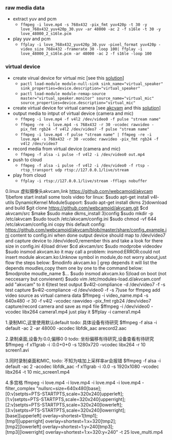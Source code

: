 ### raw media data
* extract yuv and pcm
    * `ffmpeg -i love.mp4 -s 768x432 -pix_fmt yuv420p -t 30 -y love_768x432_yuv420p_30.yuv -ar 48000 -ac 2 -f s16le -t 30 -y love_48000_2_s16le.pcm`
* play yuv and pcm
   * `ffplay -i love_768x432_yuv420p_30.yuv -pixel_format yuv420p -video_size 768x432 -framerate 30 -loop 100| ffplay -i love_48000_2_s16le.pcm -ar 48000 -ac 2 -f s16le -loop 100`

### virtual device
* create virual device for virtual mic [see this [solution](https://www.coder.work/article/7393349)]
    * `pactl load-module module-null-sink sink_name="virtual_speaker" sink_properties=device.description="virtual_speaker"`
    * `pactl load-module module-remap-source master="virtual_speaker.monitor" source_name="virtual_mic" source_properties=device.description="virtual_mic"`
* create virtual device for virtual camera [see [akcvam](https://github.com/webcamoid/akvcam) and this [solution](https://github.com/wonderful27x/study_notes/blob/main/AV-MEDIA/ffmpeg/ffmpeg_linux.md)]
* output media to intput of virtual device (camera and mic)
    * `ffmpeg -i love.mp4 -f v4l2 /dev/video0 -f pulse "stream name"`
    * `ffmpeg -re -i love.mp4 -s 768x432 -r 30 -vcodec rawvideo -pix_fmt rgb24 -f v4l2 /dev/video7 -f pulse "stream name"`
    * `ffmpeg -i love.mp4 -f pulse "stream name" | ffmpeg -re -i love.mp4 -s 768x432 -r 30 -vcodec rawvideo -pix_fmt rgb24 -f v4l2 /dev/video7`
* record media from virtual device (camera and mic)
    * `ffmpeg -f alsa -i pulse -f v4l2 -i /dev/video0 out.mp4`
* push to cloud
    * `ffmpeg -f alsa -i pulse -f v4l2 -i /dev/video0 -f rtsp -rtsp_transport udp rtsp://127.0.0.1/live/stream`
* play from cloud
    * `ffplay -i rtsp://127.0.0.1/live/stream -fflags nobuffer`

0.linux 虚拟摄像头akvcam,link https://github.com/webcamoid/akvcam
1)before start install some tools
video for linux: 
$sudo apt-get install v4l-utils
DynamicKernel ModuleSupport:
$sudo apt-get install dkms
2)download and build
$git clone https://github.com/webcamoid/akvcam.git
$cd akvcam/src
$make
$sudo make dkms_install
3)config
$sudo mkdir -p /etc/akvcam
$sudo touch /etc/akvcam/config.ini
$sudo chmod -vf 644 /etc/akvcam/config.ini
copy this default config: https://github.com/webcamoid/akvcam/blob/master/share/config_example.ini content to config.ini
when done output device should map to /dev/video7 and capture device to /dev/video0,remember this and take a look for there size in config.ini
4)load driver
$cd akvcam/src
$sudo modprobe videodev
$sudo insmod akvcam.ko
it may call a problem: insmod:ERROR:could not insert module akvcam.ko:Unknow symbol in module,do not worry about,just flow the steps below:
$modinfo akvcam.ko | grep depends
it will list the depends moudles,copy them one by one to the command below:
$modprobe moudle_name
$...
$sudo insmod akvcam.ko
5)load on boot (not neccesarry but convienent)
$sudo vim /etc/modules-load.d/akvcam.conf
add "akvcam" to it
6)test
test output
$v4l2-compliance -d /dev/video7 -f -s
test capture
$v4l2-compliance -d /dev/video0 -f -s
7)use for ffmpeg
add video source as virtual camera data
$ffmpeg -i video_name.mp4 -s 640x480 -r 30 -f v4l2 -vcodec rawvideo -pix_fmt rgb24 /dev/video7
capture/record camera and save as mp4 file
$ffmpeg -i /dev/video0 -vcodec libx264 camera1.mp4
just play it
$ffplay -i camera1.mp4


1.录制MIC,这里使用默认default
todo: 具体设备有待研究
$ffmpeg -f alsa -i default -ac 2 -ar 48000 -acodec libfdk_aac arecord2.aac

2.录制桌面,设备为:0.0,偏移0 0
todo: 坐标偏移有待研究,设备查看有待研究
$ffmpeg -f x11grab -i :0.0+0+0 -s 1280x720 -vcodec libx264 -r 10 screen1.avi

3.同时录制桌面和MIC,
todo: 不知为啥加上采样率ar会报错
$ffmpeg -f alsa -i default -ac 2 -acodec libfdk_aac -f x11grab -i :0.0 -s 1920x1080 -vcodec libx264 -t 10 mic_screen1.mp4

4.多宫格
ffmpeg -i love.mp4 -i love.mp4 -i love.mp4 -i love.mp4 -filter_complex "nullsrc=size=640x480[base]; \
[0:v]setpts=PTS-STARTPTS,scale=320x240[upperleft]; \
[1:v]setpts=PTS-STARTPTS,scale=320x240[upperright]; \
[2:v]setpts=PTS-STARTPTS,scale=320x240[lowerleft]; \
[3:v]setpts=PTS-STARTPTS,scale=320x240[lowerright]; \
[base][upperleft] overlay=shortest=1[tmp1]; \
[tmp1][upperright] overlay=shortest=1:x=320[tmp2]; \
[tmp2][lowerleft] overlay=shortest=1:y=240[tmp3]; \
[tmp3][lowerright] overlay=shortest=1:x=320:y=240" -t 25 love_multi.mp4


